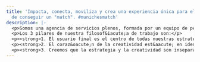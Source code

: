 ```yaml
---
title: 'Impacta, conecta, moviliza y crea una experiencia única para el cliente, acabas
  de conseguir un "match". #munichesmatch'
description: |-
  <p>Somos una agencia de servicios plenos, formada por un equipo de personas con 10 a&ntilde;os de experiencia, gestionando grandes campa&ntilde;as en agencias nacionales y multinacionales. Todos esos a&ntilde;os de experiencia, se ponen al servicio del cliente, para crear marcas que trasciendan de lo comercial, para integrarse en el &aacute;mbito de lo personal, de lo humano.</p>
  <p>Los 3 pilares de nuestra filosof&iacute;a de trabajo son:</p>
  <p><strong>1. El usuario final es el centro de todas nuestras estrategias.&nbsp;<br /></strong>Construimos marcas y campa&ntilde;as para el usuario final. &Eacute;l es el centro de nuestra estrategia: sus pasiones, sus necesidades y sus perspectivas, creamos un &ldquo;user experience&rdquo; que va m&aacute;s all&aacute; de la mera conexi&oacute;n, lo que buscamos es que la marca se interiorice, maximizando los puntos de encuentro con ella, para crear un fuerte v&iacute;nculo que trascienda al momento de compra.</p>
  <p><strong>2. El coraz&oacute;n de la creatividad est&aacute; en identificar el problema.&nbsp;<br /></strong>Problema y oportunidad son lo mismo. Convertimos los problemas de los clientes en oportunidades. Enfocamos la creatividad como una respuesta a dichos problemas, basada en una s&oacute;lida estrategia y buscando la efectividad.</p>
  <p><strong>3. Creemos que la estrategia y la creatividad son inseparables e indispensables.</strong><br />Desconfiamos de las empresas que creen que puede tener la una sin la otra. La debilidad creativa es una mala estrategia. Una estrategia d&eacute;bil es una mala creatividad.</p>
---
```


